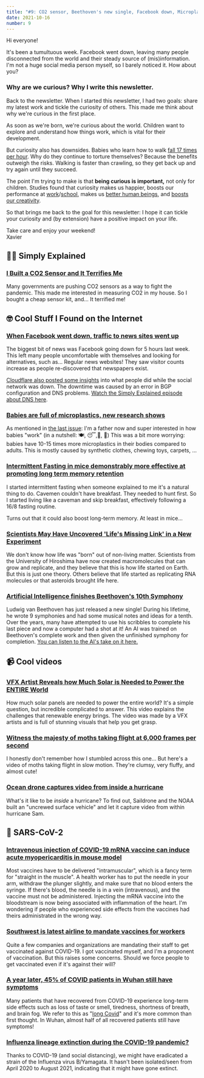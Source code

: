```yaml
---
title: "#9: CO2 sensor, Beethoven's new single, Facebook down, Microplastics, and more"
date: 2021-10-16
number: 9
---
```


Hi everyone!

It's been a tumultuous week. Facebook went down, leaving many people disconnected from the world and their steady source of (mis)information. I'm not a huge social media person myself, so I barely noticed it. How about you?

### Why are we curious? Why I write this newsletter.
Back to the newsletter. When I started this newsletter, I had two goals: share my latest work and tickle the curiosity of others. This made me think about why we're curious in the first place.

As soon as we're born, we're curious about the world. Children want to explore and understand how things work, which is vital for their development.

But curiosity also has downsides. Babies who learn how to walk [fall 17 times per hour](https://www.ncbi.nlm.nih.gov/pmc/articles/PMC3591461/). Why do they continue to torture themselves? Because the benefits outweigh the risks. Walking is faster than crawling, so they get back up and try again until they succeed.

The point I'm trying to make is that **being curious is important,** not only for children. Studies found that curiosity makes us happier, boosts our performance at [work](https://onlinelibrary.wiley.com/doi/abs/10.1002/1532-1096%28200021%2911%3A1%3C5%3A%3AAID-HRDQ2%3E3.0.CO%3B2-A)/[school](https://journals.sagepub.com/doi/abs/10.1177/1745691611421204), makes us [better human beings](https://greatergood.berkeley.edu/article/item/six_habits_of_highly_empathic_people1), and [boosts our creativity](https://www.psychologytoday.com/us/blog/our-innovating-minds/201707/creativity-whats-curiosity-got-do-it).

So that brings me back to the goal for this newsletter: I hope it can tickle your curiosity and (by extension) have a positive impact on your life.

Take care and enjoy your weekend!  
Xavier

## 👨‍🏫 Simply Explained

### [I Built a CO2 Sensor and It Terrifies Me](https://savjee.be/2021/10/i-built-a-co2-sensor-and-it-terrifies-me/)
Many governments are pushing CO2 sensors as a way to fight the pandemic. This made me interested in measuring CO2 in my house. So I bought a cheap sensor kit, and... It terrified me! 


## 🤓 Cool Stuff I Found on the Internet

### [When Facebook went down, traffic to news sites went up](https://www.niemanlab.org/2021/10/when-facebook-went-down-this-week-traffic-to-news-sites-went-up/)
The biggest bit of news was Facebook going down for 5 hours last week. This left many people uncomfortable with themselves and looking for alternatives, such as... Regular news websites! They saw visitor counts increase as people re-discovered that newspapers exist.

[Cloudflare also posted some insights](https://blog.cloudflare.com/during-the-facebook-outage/) into what people did while the social network was down. 
The downtime was caused by an error in BGP configuration and DNS problems. [Watch the Simply Explained episode about DNS here](https://www.youtube.com/watch&v=FJYa6C-MXno).

### [Babies are full of microplastics, new research shows](https://www.euronews.com/green/2021/10/01/babies-are-full-of-microplastics-new-research-shows)
As mentioned in [the last issue](https://savjee.be/newsletter/issue/8/): I'm a father now and super interested in how babies "work" (in a nutshell: 🍽, 😴,💩, 🔁)
This was a bit more worrying: babies have 10-15 times more microplastics in their bodies compared to adults. This is mostly caused by synthetic clothes, chewing toys, carpets, ...

### [Intermittent Fasting in mice demonstrably more effective at promoting long term memory retention](https://www.kcl.ac.uk/news/intermittent-fasting-in-mice-demonstrably-more-effective-at-promoting-long-term-memory-retention)
I started intermittent fasting when someone explained to me it's a natural thing to do. Cavemen couldn't have breakfast. They needed to hunt first. So I started living like a caveman and skip breakfast, effectively following a 16/8 fasting routine.

Turns out that it could also boost long-term memory. At least in mice...

### [Scientists May Have Uncovered 'Life's Missing Link' in a New Experiment](https://interestingengineering.com/scientists-may-have-uncovered-lifes-missing-link-in-a-new-experiment)
We don't know how life was "born" out of non-living matter. Scientists from the University of Hiroshima have now created macromolecules that can grow and replicate, and they believe that this is how life started on Earth.
But this is just one theory. Others believe that life started as replicating RNA molecules or that asteroids brought life here.

### [Artificial Intelligence finishes Beethoven's 10th Symphony](https://theconversation.com/how-a-team-of-musicologists-and-computer-scientists-completed-beethovens-unfinished-10th-symphony-168160)
Ludwig van Beethoven has just released a new single! During his lifetime, he wrote 9 symphonies and had some musical notes and ideas for a tenth.
Over the years, many have attempted to use his scribbles to complete his last piece and now a computer had a shot at it! An AI was trained on Beethoven's complete work and then given the unfinished symphony for completion.
[You can listen to the AI's take on it here.](https://www.youtube.com/watch&v=RESb0QVkLcM)

## 📹 Cool videos

### [VFX Artist Reveals how Much Solar is Needed to Power the ENTIRE World](http://www.youtube.com/watch&v=IZEaYjo4ZJU)
How much solar panels are needed to power the entire world? It's a simple question, but incredible complicated to answer.
This video explains the challenges that renewable energy brings. The video was made by a VFX artists and is full of stunning visuals that help you get grasp.

### [Witness the majesty of moths taking flight at 6,000 frames per second](https://aeon.co/videos/witness-the-majesty-of-moths-taking-flight-at-6000-frames-per-second)
I honestly don't remember how I stumbled across this one... But here's a video of moths taking flight in slow motion. They're clumsy, very fluffy, and almost cute!

### [Ocean drone captures video from inside a hurricane](http://www.noaa.gov/news-release/world-first-ocean-drone-captures-video-from-inside-hurricane)
What's it like to be *inside* a hurricane? To find out, Saildrone and the NOAA built an "uncrewed surface vehicle" and let it capture video from within hurricane Sam.

## 🦠 SARS-CoV-2

### [Intravenous injection of COVID-19 mRNA vaccine can induce acute myopericarditis in mouse model](https://pubmed.ncbi.nlm.nih.gov/34406358/)
Most vaccines have to be delivered "intramuscular", which is a fancy term for "straight in the muscle". A health worker has to put the needle in your arm, withdraw the plunger slightly, and make sure that no blood enters the syringe. If there's blood, the needle is in a vein (intravenous), and the vaccine must not be administered.
Injecting the mRNA vaccine into the bloodstream is now being associated with inflammation of the heart. I'm wondering if people who experienced side effects from the vaccines had theirs administrated in the wrong way.

### [Southwest is latest airline to mandate vaccines for workers](https://apnews.com/article/coronavirus-pandemic-business-dallas-airlines-health-a2f977ca8a2ba5e85c2fc0176c690ada)
Quite a few companies and organizations are mandating their staff to get vaccinated against COVID-19. I got vaccinated myself, and I'm a proponent of vaccination. But this raises some concerns. Should we force people to get vaccinated even if it's against their will?

### [A year later, 45% of COVID patients in Wuhan still have symptoms](https://arstechnica.com/science/2021/09/a-year-later-45-of-covid-patients-in-wuhan-still-have-symptoms/)
Many patients that have recovered from COVID-19 experience long-term side effects such as loss of taste or smell, tiredness, shortness of breath, and brain fog. We refer to this as "[long Covid](https://www.bbc.com/news/health-57833394)" and it's more common than first thought. In Wuhan, almost half of all recovered patients still have symptoms!

### [Influenza lineage extinction during the COVID-19 pandemic?](https://www.nature.com/articles/s41579-021-00642-4)
Thanks to COVID-19 (and social distancing), we might have eradicated a strain of the Influenza virus B/Yamagata. It hasn't been isolated/seen from April 2020 to August 2021, indicating that it might have gone extinct.
